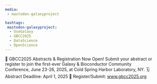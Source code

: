 ```yaml
---
media:
 - mastodon-galaxyproject

hashtags:
 mastodon-galaxyproject:
  - UseGalaxy
  - GBCC2025
  - DataScience
  - OpenScience
---
```

:mega: GBCC2025 Abstracts & Registration Now Open!
Submit your abstract or register to join the first-ever Galaxy & Bioconductor Community Conference, June 23-26, 2025, at Cold Spring Harbor Laboratory, NY.
🗓️ Abstract Deadline: April 1, 2025
:link: Register/Submit: www.gbcc2025.org
